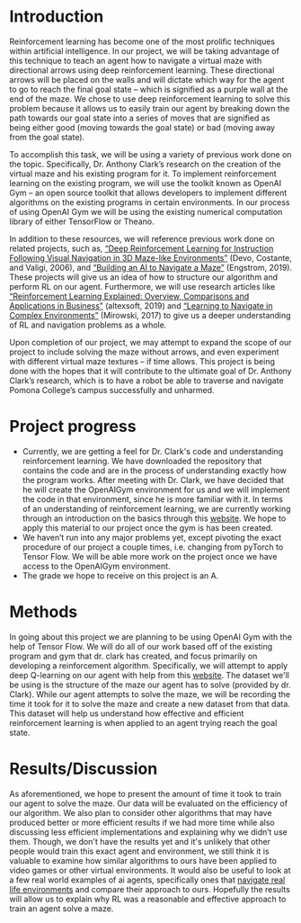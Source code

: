 <h1> 
  <b>Introduction</b> 
</h1>
  <p> 
Reinforcement learning has become one of the most prolific techniques within artificial intelligence. In our project, we will be taking advantage of this technique to teach an agent how to navigate a virtual maze with directional arrows using deep reinforcement learning. These directional arrows will be placed on the walls and will dictate which way for the agent to go to reach the final goal state – which is signified as a purple wall at the end of the maze. We chose to use deep reinforcement learning to solve this problem because it allows us to easily train our agent by breaking down the path towards our goal state into a series of moves that are signified as being either good (moving towards the goal state) or bad (moving away from the goal state).
</p>

<p>
To accomplish this task, we will be using a variety of previous work done on the topic. Specifically, Dr. Anthony Clark’s research on the creation of the virtual maze and his existing program for it. To implement reinforcement learning on the existing program, we will use the toolkit known as OpenAI Gym – an open source toolkit that allows developers to implement different algorithms on the existing programs in certain environments. In our process of using OpenAI Gym we will be using the existing numerical computation library of either TensorFlow or Theano. 
</p>

<p>
 In addition to these resources, we will reference previous work done on related projects, such as, <a href="https://ieeexplore.ieee.org/abstract/document/8957297?casa_token=JTVW2Y0EiC0AAAAA:27v7m8lyZQv2Fzr_z1g_7siXz9q38bC3Y0o8gjPa3zc63nFnDR8AEF7hdET8vkxC8jyqhq8kPi0" >“Deep Reinforcement Learning for Instruction Following Visual Navigation in 3D Maze-like Environments”</a> (Devo, Costante, and Valigi, 2006), and <a href="https://magnus-engstrom.medium.com/building-an-ai-to-navigate-a-maze-899bf03f224d" >“Building an AI to Navigate a Maze”</a> (Engstrom, 2019). These projects will give us an idea of how to structure our algorithm and perform RL on our agent. Furthermore, we will use research articles like <a href="https://www.altexsoft.com/blog/datascience/reinforcement-learning-explained-overview-comparisons-and-applications-in-business/" >“Reinforcement Learning Explained: Overview, Comparisons and Applications in Business”</a> (altexsoft, 2019) and <a href="https://openreview.net/pdf?id=SJMGPrcle" >“Learning to Navigate in Complex Environments”</a> (Mirowski, 2017) to give us a deeper understanding of RL and navigation problems as a whole. 
</p>
<p>
  Upon completion of our project, we may attempt to expand the scope of our project to include solving the maze without arrows, and even experiment with different virtual maze textures – if time allows. This project is being done with the hopes that it will contribute to the ultimate goal of Dr. Anthony Clark’s research, which is to have a robot be able to traverse and navigate Pomona College’s campus successfully and unharmed.
</p>
  
 <h1> Project progress </h1>
<ul>
  <li> 
  Currently, we are getting a feel for Dr. Clark's code and understanding reinforcement learning. We have downloaded the repository that contains the code and are in the process of understanding exactly how the program works. After meeting with Dr. Clark, we have decided that he will create the OpenAIGym environment for us and we will implement the code in that environment, since he is more familiar with it. In terms of an understanding of reinforcement learning, we are currently working through an introduction on the basics through this <a href="https://simoninithomas.github.io/deep-rl-course/">website</a>. We hope to apply this material to our project once the gym is has been created.
  </li>
  <li> 
We haven’t run into any major problems yet, except pivoting the exact procedure of our project a couple times, i.e. changing from pyTorch to Tensor Flow. We will be able more work on the project once we have access to the OpenAIGym environment.  </li>
  <li> 
The grade we hope to receive on this project is an A. 
  </li>

</ul>

<h1>Methods</h1>
<p>
In going about this project we are planning to be using OpenAI Gym with the help of Tensor Flow. We will do all of our work based off of the existing program and gym that dr. clark has created, and focus primarily on developing a reinforcement algorithm. Specifically, we will attempt to apply deep Q-learning on our agent with help from this <a href="https://simoninithomas.github.io/deep-rl-course/">website</a>. The dataset we'll be using is the structure of the maze our agent has to solve (provided by dr. Clark). While our agent attempts to solve the maze, we will be recording the time it took for it to solve the maze and create a new dataset from that data. This dataset will help us understand how effective and efficient reinforcement learning is when applied to an agent trying reach the goal state. 
</p>

<h1>Results/Discussion</h1>
  <p>
As aforementioned, we hope to present the amount of time it took to train our agent to solve the maze. Our data will be evaluated on the efficiency of our algorithm. We also plan to consider other algorithms that may have produced better or more efficient results if we had more time while also discussing less efficient implementations and explaining why we didn’t use them. Though, we don't have the results yet and it's unlikely that other people would train this exact agent and environment, we still think it is valuable to examine how similar algorithms to ours have been applied to video games or other virtual environments. It would also be useful to look at a few real world examples of ai agents, specifically ones that <a href="https://ai.facebook.com/blog/near-perfect-point-goal-navigation-from-25-billion-frames-of-experience/">navigate real life environments</a> and compare their approach to ours. Hopefully the results will allow us to explain why RL was a reasonable and effective approach to train an agent solve a maze.
  </p>
